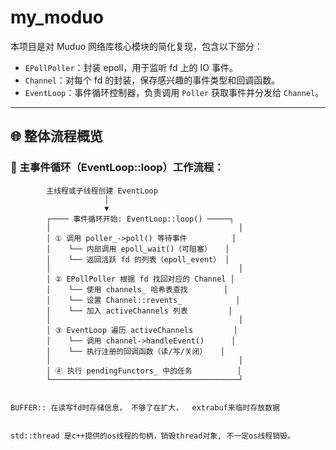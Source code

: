 # my_moduo

本项目是对 Muduo 网络库核心模块的简化复现，包含以下部分：

- `EPollPoller`：封装 epoll，用于监听 fd 上的 IO 事件。
- `Channel`：对每个 fd 的封装，保存感兴趣的事件类型和回调函数。
- `EventLoop`：事件循环控制器，负责调用 `Poller` 获取事件并分发给 `Channel`。

---

## 🌐 整体流程概览

### 🔁 主事件循环（EventLoop::loop）工作流程：

```text
        主线程或子线程创建 EventLoop
                     │
                     ▼
        ┌──── 事件循环开始: EventLoop::loop() ─────┐
        │                                          │
        │ ① 调用 poller_->poll() 等待事件          │
        │    └── 内部调用 epoll_wait()（可阻塞）   │
        │    └── 返回活跃 fd 的列表（epoll_event） │
        │                                          │
        │ ② EPollPoller 根据 fd 找回对应的 Channel │
        │    └── 使用 channels_ 哈希表查找        │
        │    └── 设置 Channel::revents_            │
        │    └── 加入 activeChannels 列表         │
        │                                          │
        │ ③ EventLoop 遍历 activeChannels         │
        │    └── 调用 channel->handleEvent()      │
        │    └── 执行注册的回调函数（读/写/关闭）   │
        │                                          │
        │ ④ 执行 pendingFunctors_ 中的任务          │
        └──────────────────────────────────────────┘


BUFFER:: 在读写fd时存储信息， 不够了在扩大，  extrabuf来临时存放数据


std::thread 是c++提供的os线程的句柄，销毁thread对象, 不一定os线程销毁。